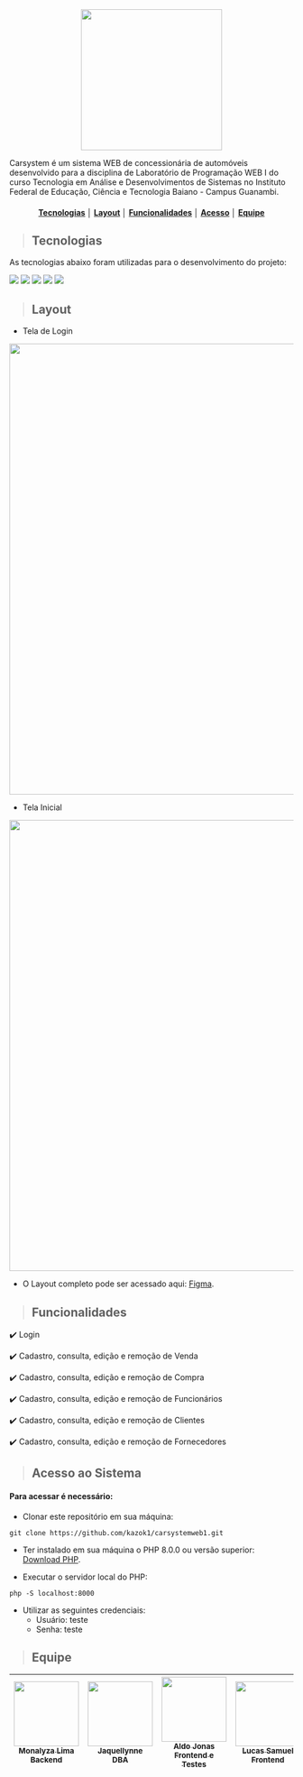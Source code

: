 <div align="center">
  
<img src="https://github.com/kazok1/carsystemweb1/blob/main/public/img/logo.png" width="250">
  
</div>

Carsystem é um sistema WEB de concessionária de automóveis desenvolvido para a disciplina de Laboratório de Programação WEB I do curso Tecnologia em Análise e Desenvolvimentos de Sistemas no Instituto Federal de Educação, Ciência e Tecnologia Baiano - Campus Guanambi.

<div align="center">

  #### [Tecnologias](#tecnologias) │ [Layout](#layout) │ [Funcionalidades](#funcionalidades) │ [Acesso](#acesso-ao-sistema) │ [Equipe](#equipe)

</div>

> ## Tecnologias

As tecnologias abaixo foram utilizadas para o desenvolvimento do projeto: 

<img src="https://img.shields.io/static/v1?label=&message=PHP&color=black&style=for-the-badge&logo=PHP"/> <img src="https://img.shields.io/static/v1?label=&message=CSS 3&color=black&style=for-the-badge&logo=CSS3"/> <img src="https://img.shields.io/static/v1?label=&message=JAVASCRIPT&color=black&style=for-the-badge&logo=JAVASCRIPT"/> <img src="https://img.shields.io/static/v1?label=&message=HTML 5&color=black&style=for-the-badge&logo=HTML5"/> <img src="https://img.shields.io/static/v1?label=&message=MYSQL&color=black&style=for-the-badge&logo=MYSQL"/>

> ## Layout

* Tela de Login

<img src="https://github.com/kazok1/carsystemweb1/blob/main/public/img/login.png" width="800">

* Tela Inicial

<img src="https://github.com/kazok1/carsystemweb1/blob/main/public/img/inicio.jpg" width="800">

* O Layout completo pode ser acessado aqui: <a href="https://www.figma.com/file/JK2nf5dnbcsvqpXIelspwH/Car-System-1.1?node-id=0%3A1">Figma</a>.

> ## Funcionalidades

:heavy_check_mark: Login

:heavy_check_mark: Cadastro, consulta, edição e remoção de Venda

:heavy_check_mark: Cadastro, consulta, edição e remoção de Compra

:heavy_check_mark: Cadastro, consulta, edição e remoção de Funcionários

:heavy_check_mark: Cadastro, consulta, edição e remoção de Clientes

:heavy_check_mark: Cadastro, consulta, edição e remoção de Fornecedores

> ## Acesso ao Sistema

#### Para acessar é necessário:

- Clonar este repositório em sua máquina:

```
git clone https://github.com/kazok1/carsystemweb1.git
```

- Ter instalado em sua máquina o PHP 8.0.0 ou versão superior: <a href="https://www.php.net/downloads">Download PHP</a>.

- Executar o servidor local do PHP:

```
php -S localhost:8000
```

- Utilizar as seguintes credenciais:
  - Usuário: teste
  - Senha: teste

> ## Equipe

| [<img src="https://avatars.githubusercontent.com/u/71106432?v=4" width=115><br><sub>Monalyza Lima</sub> <br> <sub> Backend </sub>](https://github.com/MonalyzaLima) |  [<img src="https://avatars.githubusercontent.com/u/51082468?v=4" width=115 > <br> <sub> Jaquellynne </sub> <br> <sub> DBA </sub>](https://github.com/Jaquellynne) |  [<img src="https://avatars.githubusercontent.com/u/48457675?v=4" width=115 > <br> <sub> Aldo Jonas </sub> <br> <sub> Frontend e Testes </sub>](https://github.com/Aldojonas) | [<img src="https://avatars.githubusercontent.com/u/56159359?v=4" width=115 > <br> <sub> Lucas Samuel </sub> <br> <sub> Frontend </sub>](https://github.com/lucasamuel) | [<img src="https://avatars.githubusercontent.com/u/52259539?v=4" width=115 > <br> <sub> Luis Felipe </sub> <br> <sub> Backend </sub>](https://github.com/kazok1) 
| :---: | :---: | :---: | :---:| :---:

